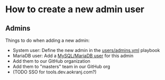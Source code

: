 # How to create a new admin user



## Admins

Things to do when adding a new admin:
- System user: Define the new admin in the [users/admins.yml](../users/admins.yml) playbook
- MariaDB user: Add a [MySQL/MariaDB user](../db/admins.yml) for this admin 
- Add them to our GitHub organization
- Add them to "masters" team in our GitHub org
- (TODO SSO for tools.dev.aokranj.com?)
